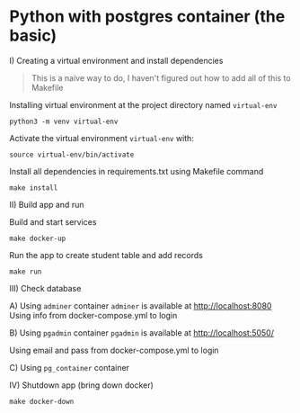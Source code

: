 # Python with postgres container (the basic)

I) Creating a virtual environment and install dependencies

> This is a naive way to do, I haven't figured out how to add all of this to Makefile

Installing virtual environment at the project directory named `virtual-env`
```
python3 -m venv virtual-env
```

Activate the virtual environment `virtual-env` with:
```
source virtual-env/bin/activate
```

Install all dependencies in requirements.txt using Makefile command
```
make install
```

II) Build app and run

Build and start services
```
make docker-up
```

Run the app to create student table and add records
```
make run
```

III) Check database

A) Using `adminer` container
`adminer` is available at [http://localhost:8080](http://localhost:8080)
Using info from docker-compose.yml to login

B) Using `pgadmin` container
`pgadmin` is available at [http://localhost:5050/](http://localhost:5050)

Using email and pass from docker-compose.yml to login

C) Using `pg_container` container

IV) Shutdown app (bring down docker)
```
make docker-down
```